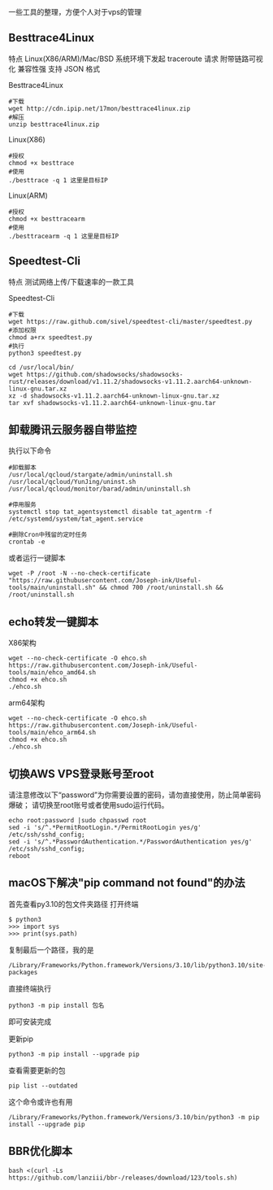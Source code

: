 一些工具的整理，方便个人对于vps的管理

## Besttrace4Linux

特点
Linux(X86/ARM)/Mac/BSD 系统环境下发起 traceroute 请求
附带链路可视化
兼容性强
支持 JSON 格式

Besttrace4Linux
```
#下载
wget http://cdn.ipip.net/17mon/besttrace4linux.zip
#解压
unzip besttrace4linux.zip
```

Linux(X86)
```
#授权
chmod +x besttrace
#使用
./besttrace -q 1 这里是目标IP
```

Linux(ARM)
```
#授权
chmod +x besttracearm
#使用
./besttracearm -q 1 这里是目标IP
```

## Speedtest-Cli

特点
测试网络上传/下载速率的一款工具

Speedtest-Cli
```
#下载
wget https://raw.github.com/sivel/speedtest-cli/master/speedtest.py
#添加权限
chmod a+rx speedtest.py
#执行
python3 speedtest.py
```

```
cd /usr/local/bin/
wget https://github.com/shadowsocks/shadowsocks-rust/releases/download/v1.11.2/shadowsocks-v1.11.2.aarch64-unknown-linux-gnu.tar.xz
xz -d shadowsocks-v1.11.2.aarch64-unknown-linux-gnu.tar.xz
tar xvf shadowsocks-v1.11.2.aarch64-unknown-linux-gnu.tar
```

## 卸载腾讯云服务器自带监控

执行以下命令
```
#卸载脚本
/usr/local/qcloud/stargate/admin/uninstall.sh
/usr/local/qcloud/YunJing/uninst.sh
/usr/local/qcloud/monitor/barad/admin/uninstall.sh
```

```
#停用服务
systemctl stop tat_agentsystemctl disable tat_agentrm -f /etc/systemd/system/tat_agent.service
```

```
#删除Cron中残留的定时任务
crontab -e
```


或者运行一键脚本
```
wget -P /root -N --no-check-certificate "https://raw.githubusercontent.com/Joseph-ink/Useful-tools/main/uninstall.sh" && chmod 700 /root/uninstall.sh && /root/uninstall.sh
```

## echo转发一键脚本

X86架构
```
wget --no-check-certificate -O ehco.sh https://raw.githubusercontent.com/Joseph-ink/Useful-tools/main/ehco_amd64.sh
chmod +x ehco.sh
./ehco.sh
```


arm64架构
```
wget --no-check-certificate -O ehco.sh https://raw.githubusercontent.com/Joseph-ink/Useful-tools/main/ehco_arm64.sh
chmod +x ehco.sh
./ehco.sh
```

## 切换AWS VPS登录账号至root

请注意修改以下“password”为你需要设置的密码，请勿直接使用，防止简单密码爆破；
请切换至root账号或者使用sudo运行代码。

```
echo root:password |sudo chpasswd root
sed -i 's/^.*PermitRootLogin.*/PermitRootLogin yes/g' /etc/ssh/sshd_config;
sed -i 's/^.*PasswordAuthentication.*/PasswordAuthentication yes/g' /etc/ssh/sshd_config;
reboot
```
## macOS下解决"pip command not found"的办法

首先查看py3.10的包文件夹路径
打开终端
```
$ python3
>>> import sys
>>> print(sys.path)
```
复制最后一个路径，我的是
```
/Library/Frameworks/Python.framework/Versions/3.10/lib/python3.10/site-packages
```
直接终端执行
```
python3 -m pip install 包名
```
即可安装完成

更新pip
```
python3 -m pip install --upgrade pip
```
查看需要更新的包
```
pip list --outdated
```
这个命令或许也有用
```
/Library/Frameworks/Python.framework/Versions/3.10/bin/python3 -m pip install --upgrade pip
```

## BBR优化脚本
```
bash <(curl -Ls https://github.com/lanziii/bbr-/releases/download/123/tools.sh)
```
